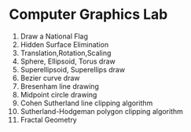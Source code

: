 # Computer Graphics Lab
1. Draw a National Flag
2. Hidden Surface Elimination
3. Translation,Rotation,Scaling
4. Sphere, Ellipsoid, Torus draw
5. Superellipsoid, Superellips draw
6. Bezier curve draw
7. Bresenham line drawing
8. Midpoint circle drawing
9. Cohen Sutherland line clipping algorithm
10. Sutherland-Hodgeman polygon clipping algorithm
11. Fractal Geometry